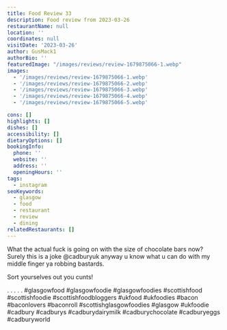 ```yaml
---
title: Food Review 33
description: Food review from 2023-03-26
restaurantName: null
location: ''
coordinates: null
visitDate: '2023-03-26'
author: GusMack1
authorBio: ''
featuredImage: "/images/reviews/review-1679875066-1.webp"
images:
  - '/images/reviews/review-1679875066-1.webp'
  - '/images/reviews/review-1679875066-2.webp'
  - '/images/reviews/review-1679875066-3.webp'
  - '/images/reviews/review-1679875066-4.webp'
  - '/images/reviews/review-1679875066-5.webp'

cons: []
highlights: []
dishes: []
accessibility: []
dietaryOptions: []
bookingInfo:
  phone: ''
  website: ''
  address: ''
  openingHours: ''
tags:
  - instagram
seoKeywords:
  - glasgow
  - food
  - restaurant
  - review
  - dining
relatedRestaurants: []
---
```

What the actual fuck is going on with the size of chocolate bars now? Surely this is a joke @cadburyuk anyway u know what u can do with my middle finger ya robbing bastards. 

Sort yourselves out you cunts!

.
.
.
.
.
#glasgowfood #glasgowfoodie #glasgowfoodies #scottishfood #scottishfoodie #scottishfoodbloggers #ukfood #ukfoodies #bacon #baconlovers  #baconroll #scottishglasgowfoodies #glasgow #ukfoodie #cadbury #cadburys #cadburydairymilk #cadburychocolate #cadburyeggs #cadburyworld
